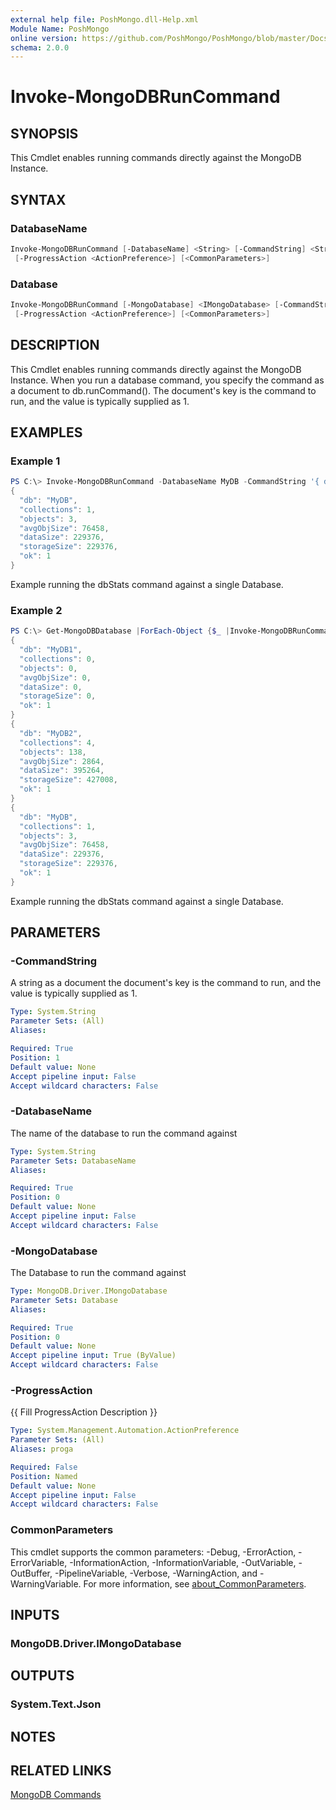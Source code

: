 ```yaml
---
external help file: PoshMongo.dll-Help.xml
Module Name: PoshMongo
online version: https://github.com/PoshMongo/PoshMongo/blob/master/Docs/Invoke-MongoDBRunCommand.md#invoke-mongodbruncommand
schema: 2.0.0
---
```


# Invoke-MongoDBRunCommand

## SYNOPSIS

This Cmdlet enables running commands directly against the MongoDB Instance.

## SYNTAX

### DatabaseName

```powershell
Invoke-MongoDBRunCommand [-DatabaseName] <String> [-CommandString] <String>
 [-ProgressAction <ActionPreference>] [<CommonParameters>]
```

### Database

```powershell
Invoke-MongoDBRunCommand [-MongoDatabase] <IMongoDatabase> [-CommandString] <String>
 [-ProgressAction <ActionPreference>] [<CommonParameters>]
```

## DESCRIPTION

This Cmdlet enables running commands directly against the MongoDB Instance. When you run a database command, you specify
the command as a document to db.runCommand(). The document's key is the command to run, and the value is typically
supplied as 1.

## EXAMPLES

### Example 1

```powershell
PS C:\> Invoke-MongoDBRunCommand -DatabaseName MyDB -CommandString '{ dbStats: 1 }'
{
  "db": "MyDB",
  "collections": 1,
  "objects": 3,
  "avgObjSize": 76458,
  "dataSize": 229376,
  "storageSize": 229376,
  "ok": 1
}
```

Example running the dbStats command against a single Database.

### Example 2

```powershell
PS C:\> Get-MongoDBDatabase |ForEach-Object {$_ |Invoke-MongoDBRunCommand -CommandString '{ dbStats: 1 }'}
{
  "db": "MyDB1",
  "collections": 0,
  "objects": 0,
  "avgObjSize": 0,
  "dataSize": 0,
  "storageSize": 0,
  "ok": 1
}
{
  "db": "MyDB2",
  "collections": 4,
  "objects": 138,
  "avgObjSize": 2864,
  "dataSize": 395264,
  "storageSize": 427008,
  "ok": 1
}
{
  "db": "MyDB",
  "collections": 1,
  "objects": 3,
  "avgObjSize": 76458,
  "dataSize": 229376,
  "storageSize": 229376,
  "ok": 1
}
```

Example running the dbStats command against a single Database.

## PARAMETERS

### -CommandString

A string as a document the document's key is the command to run, and the value is typically supplied as 1.

```yaml
Type: System.String
Parameter Sets: (All)
Aliases:

Required: True
Position: 1
Default value: None
Accept pipeline input: False
Accept wildcard characters: False
```

### -DatabaseName

The name of the database to run the command against

```yaml
Type: System.String
Parameter Sets: DatabaseName
Aliases:

Required: True
Position: 0
Default value: None
Accept pipeline input: False
Accept wildcard characters: False
```

### -MongoDatabase

The Database to run the command against

```yaml
Type: MongoDB.Driver.IMongoDatabase
Parameter Sets: Database
Aliases:

Required: True
Position: 0
Default value: None
Accept pipeline input: True (ByValue)
Accept wildcard characters: False
```

### -ProgressAction

{{ Fill ProgressAction Description }}

```yaml
Type: System.Management.Automation.ActionPreference
Parameter Sets: (All)
Aliases: proga

Required: False
Position: Named
Default value: None
Accept pipeline input: False
Accept wildcard characters: False
```

### CommonParameters

This cmdlet supports the common parameters: -Debug, -ErrorAction, -ErrorVariable, -InformationAction, -InformationVariable, -OutVariable, -OutBuffer, -PipelineVariable, -Verbose, -WarningAction, and -WarningVariable. For more information, see [about_CommonParameters](http://go.microsoft.com/fwlink/?LinkID=113216).

## INPUTS

### MongoDB.Driver.IMongoDatabase

## OUTPUTS

### System.Text.Json

## NOTES

## RELATED LINKS

[MongoDB Commands](https://www.mongodb.com/docs/manual/reference/command/)
